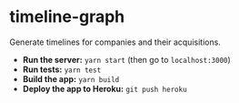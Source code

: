 # timeline-graph

Generate timelines for companies and their acquisitions.

* **Run the server:** `yarn start` (then go to `localhost:3000`)
* **Run tests:** `yarn test`
* **Build the app:** `yarn build`
* **Deploy the app to Heroku:** `git push heroku`
